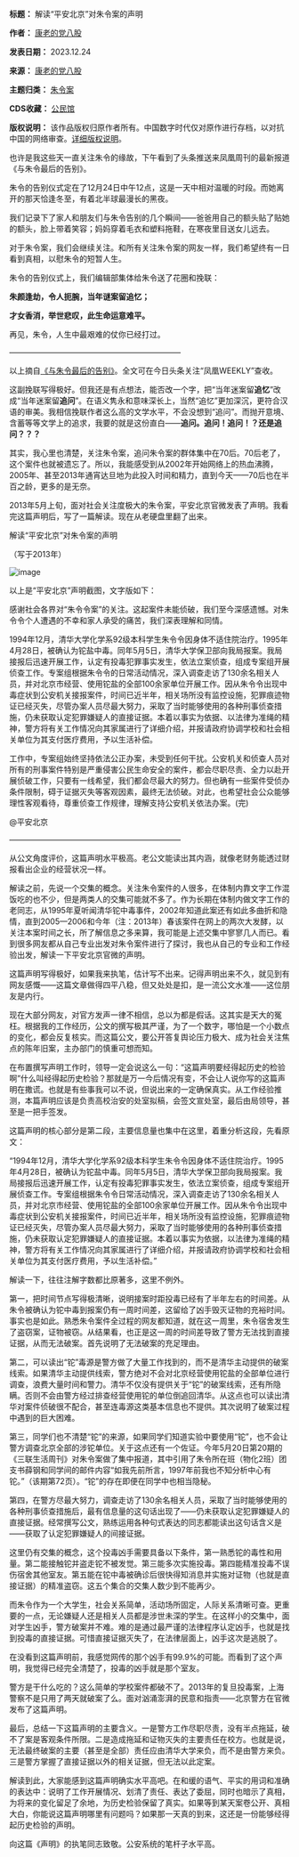 

**标题：** 解读“平安北京”对朱令案的声明  

**作者：** [康老的党八股](https://chinadigitaltimes.net/space/康老的党八股)  

**发表日期：** 2023.12.24  

**来源：** [康老的党八股](https://web.archive.org/web/https://mp.weixin.qq.com/s/dvfVQYXSJ8EbmzwJlt1eMA)  

**主题归类：** [朱令案](https://chinadigitaltimes.net/space/朱令案)  

**CDS收藏：** [公民馆](https://chinadigitaltimes.net/space/%E5%85%AC%E6%B0%91%E9%A6%86)  

**版权说明：** 该作品版权归原作者所有。中国数字时代仅对原作进行存档，以对抗中国的网络审查。[详细版权说明](https://chinadigitaltimes.net/chinese/copyright)。


也许是我这些天一直关注朱令的缘故，下午看到了头条推送来凤凰周刊的最新报道《与朱令最后的告别》。


朱令的告别仪式定在了12月24日中午12点，这是一天中相对温暖的时段。而她离开的那天恰逢冬至，有着北半球最漫长的黑夜。


我们记录下了家人和朋友们与朱令告别的几个瞬间——爸爸用自己的额头贴了贴她的额头，脸上带着笑容；妈妈穿着毛衣和塑料拖鞋，在寒夜里目送女儿远去。


对于朱令案，我们会继续关注。和所有关注朱令案的网友一样，我们希望终有一日看到真相，以慰朱令的短暂人生。


朱令的告别仪式上，我们编辑部集体给朱令送了花圈和挽联：


**朱颜逢劫，令人扼腕，当年谜案留追忆；** 


**才女香消，举世悲叹，此生命运意难平。** 


再见，朱令，人生中最艰难的仗你已经打过。


——————————————————————


以上摘自[《与朱令最后的告别》](https://chinadigitaltimes.net/chinese/703543.html "《与朱令最后的告别》")。全文可在今日头条关注“凤凰WEEKLY”查收。


这副挽联写得极好。但我还是有点想法，能否改一个字，把“当年迷案留**追忆**”改成“当年迷案留**追问**”。在语义隽永和意味深长上，当然“追忆”更加深沉，更符合汉语的审美。我相信挽联作者这么高的文学水平，不会没想到“追问”。而抛开意境、含蓄等等文学上的追求，我要的就是这份直白——**追问。追问！追问！？还是追问？？？** 


其实，我心里也清楚，关注朱令案，追问朱令案的群体集中在70后。70后老了，这个案件也就被遗忘了。所以，我能感受到从2002年开始网络上的热血沸腾，2005年、甚至2013年通宵达旦地为此投入时间和精力，直到今天——70后也在半百之龄，更多的是无奈。


2013年5月上旬，面对社会关注度极大的朱令案，平安北京官微发表了声明。我看完这篇声明后，写了一篇解读。现在从老硬盘里翻了出来。


解读“平安北京”对朱令案的声明


（写于2013年）


![image](https://keep.cdt.media/assets/images/3/f/3f0cf257/69c42df9.jpeg)


以上是“平安北京”声明截图，文字版如下：


感谢社会各界对“朱令令案”的关注。这起案件未能侦破，我们至今深感遗憾。对朱令令个人遭遇的不幸和家人承受的痛苦，我们深表理解和同情。


1994年12月，清华大学化学系92级本科学生朱令令因身体不适住院治疗。1995年4月28日，被确认为铊盐中毒。同年5月5日，清华大学保卫部向我局报案。我局接报后迅速开展工作，认定有投毒犯罪事实发生，依法立案侦查，组成专案组开展侦查工作。专案组根据朱令令的日常活动情况，深入调查走访了130余名相关人员，并对北京市经营、使用铊盐的全部100余家单位开展工作。因从朱令令出现中毒症状到公安机关接报案件，时间已近半年，相关场所没有监控设施，犯罪痕迹物证已经灭失，尽管办案人员尽最大努力，采取了当时能够使用的各种刑事侦查措施，仍未获取认定犯罪嫌疑人的直接证据。本着以事实为依据、以法律为准绳的精神，警方将有关工作情况向其家属进行了详细介绍，并报请政府协调学校和社会相关单位为其支付医疗费用，予以生活补偿。


工作中，专案组始终坚持依法公正办案，未受到任何干扰。公安机关和侦查人员对所有的刑事案件特别是严重侵害公民生命安全的案件，都会尽职尽责、全力以赴开展侦破工作，只要有一线希望，我们都会尽最大的努力。但也确有一些案件受侦办条件限制，碍于证据灭失等客观因素，最终无法侦破。对此，也希望社会公众能够理性客观看待，尊重侦查工作规律，理解支持公安机关依法办案。(完)


@平安北京


——————————————————————


从公文角度评价，这篇声明水平极高。老公文能读出其内涵，就像老财务能透过财报看出企业的经营状况一样。


解读之前，先说一个交集的概念。关注朱令案件的人很多，在体制内靠文字工作混饭吃的也不少，但是两类人的交集可能就不多了。作为长期在体制内做文字工作的老同志，从1995年夏听闻清华铊中毒事件，2002年知道此案还有如此多曲折和隐情，直到2005—2006和今年（注：2013年）春该案件在网上的两次大发酵，以关注本案时间之长，所了解信息之多来算，我可能是上述交集中寥寥几人而已。看到很多网友都从自己专业出发对朱令案件进行了探讨，我也从自己的专业和工作经验出发，解读一下平安北京官微的声明。


这篇声明写得极好，如果我来执笔，估计写不出来。记得声明出来不久，就见到有网友感慨——这篇文章做得四平八稳，但又处处是扣，是一流公文水准——这位朋友是内行。


现在大部分网友，对官方发声一律不相信，总以为都是假话。这其实是天大的冤枉。根据我的工作经历，公文的撰写极其严谨，为了一个数字，哪怕是一个小数点的变化，都会反复核实。而这篇公文，要公开答复舆论压力极大、成为社会关注焦点的陈年旧案，主办部门的慎重可想而知。


在布置撰写声明工作时，领导一定会说这么一句：“这篇声明要经得起历史的检验啊”什么叫经得起历史检验？那就是万一今后情况有变，不会让人说你写的这篇声明在撒谎。也就是有些事我可以不说，但说出来的一定确保真实。从工作经验推测，本篇声明应该是负责高校治安的处室拟稿，会签文宣处室，最后由局领导，甚至是一把手签发。


这篇声明的核心部分是第二段，主要信息量也集中在这里，着重分析这段，先看原文：


“1994年12月，清华大学化学系92级本科学生朱令令因身体不适住院治疗。1995年4月28日，被确认为铊盐中毒。同年5月5日，清华大学保卫部向我局报案。我局接报后迅速开展工作，认定有投毒犯罪事实发生，依法立案侦查，组成专案组开展侦查工作。专案组根据朱令令日常活动情况，深入调查走访了130余名相关人员，并对北京市经营、使用铊盐的全部100余家单位开展工作。因从朱令令出现中毒症状到公安机关接报案件，时间已近半年，相关场所没有监控设施，犯罪痕迹物证已经灭失，尽管办案人员尽最大努力，采取了当时能够使用的各种刑事侦查措施，仍未获取认定犯罪嫌疑人的直接证据。本着以事实为依据，以法律为准绳的精神，警方将有关工作情况向其家属进行了详细介绍，并报请政府协调学校和社会相关单位为其支付医疗费用，予以生活补偿。”


解读一下，往往注解字数都比原著多，这里不例外。


第一，把时间节点写得极清晰，说明接案时距投毒已经有了半年左右的时间差。从朱令被确认为铊中毒到报案仍有一周时间差，这留给了凶手毁灭证物的充裕时间。事实也是如此。熟悉朱令案件全过程的网友都知道，就在这一周里，朱令宿舍发生了盗窃案，证物被窃。从结果看，也正是这一周的时间差导致了警方无法找到直接证据，从而无法破案。首先说明了无法破案的充足理由。


第二，可以读出“铊”毒源是警方做了大量工作找到的，而不是清华主动提供的破案线索。如果清华主动提供线索，警方绝对不会对北京经营使用铊盐的全部单位进行调查，浪费大量时间和警力。清华不仅没有提供关于“铊”的破案线索，还有所隐瞒。否则不会由警方经过排查经营使用铊的单位倒追回清华。从这点也可以读出清华对案件侦破很不配合，甚至连毒源这类基本信息也不提供。其次说明了破案过程中遇到的巨大困难。


第三，同学们也不清楚“铊”的来源，如果同学们知道实验中要使用“铊”，也不会让警方调查北京全部的涉铊单位。关于这点还有一个佐证。今年5月20日第20期的《三联生活周刊》对朱令案做了集中报道，其中引用了朱令所在班（物化2班）团支书薛钢和同学间的邮件内容“如我先前所言，1997年前我也不知分析中心有铊。”（该期第72页）。“铊”的存在即便在同学中也相当隐秘。


第四，在警方尽最大努力，调查走访了130余名相关人员，采取了当时能够使用的各种刑事侦查措施后，最有信息量的这句话出现了——仍未获取认定犯罪嫌疑人的直接证据。经常撰写公文，熟练运用各种句式表达的同志都能读出这句话含义是——获取了认定犯罪嫌疑人的间接证据。


这里仍有交集的概念，这个投毒凶手需要具备以下条件，第一熟悉铊的毒性和用量。第二能接触铊并盗走铊不被发觉。第三能多次实施投毒。第四能精准投毒不误伤宿舍其他室友。第五能在铊中毒被确诊后很快得知消息并实施对证物（也就是直接证据）的精准盗窃。这五个集合的交集人数少到不能再少。


而朱令作为一个大学生，社会关系简单，活动场所固定，人际关系清晰可查。更重要的一点，无论嫌疑人还是相关人员都是涉世未深的学生。在这样小的交集中，面对学生凶手，警方破案并不难。难的是通过最严谨的法律程序认定凶手，也就是找到投毒的直接证据。可惜直接证据灭失了，在法律层面上，凶手这次是逃脱了。


在没看到这篇声明前，我感觉网传的那个凶手有99.9%的可能。而看到了这个声明，我觉得已经完全清楚了，投毒的凶手就是那个室友。


警方是干什么吃的？这么简单的学校案件都破不了。2013年的复旦投毒案，上海警察不是只用了两天就破案了么。面对汹涌澎湃的民意和指责——北京警方在官微发布了这篇声明。


最后，总结一下这篇声明的主要含义。一是警方工作尽职尽责，没有半点拖延，破不了案是客观条件所限。二是造成拖延和证物灭失的主要责任在校方。也就是说，无法最终破案的主要（甚至是全部）责任应由清华大学来负，而不是由警方来负。三是警方掌握了直接证据以外的相关证据，但无法以此定案。


解读到此，大家能感到这篇声明确实水平高吧。在和缓的语气、平实的用词和准确的表达中：说明了工作开展情况、划清了责任、表达了委屈，同时也暗示了真相，为将来的变化留足了余地，为历史检验保留了真实。如果等到某天案卷公开、真相大白，你能说这篇声明哪里有问题吗？如果那一天真的到来，这还是一份能够经得起历史检验的声明。


向这篇《声明》的执笔同志致敬。公安系统的笔杆子水平高。

